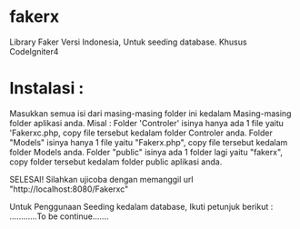 # fakerx
Library Faker Versi Indonesia, Untuk seeding database. Khusus CodeIgniter4

# Instalasi : 
Masukkan semua isi dari masing-masing folder ini kedalam Masing-masing folder aplikasi anda.
Misal :
Folder 'Controler' isinya hanya ada 1 file yaitu 'Fakerxc.php, copy file tersebut kedalam folder Controler anda.
Folder "Models" isinya hanya 1 file yaitu "Fakerx.php", copy file tersebut kedalam folder Models anda.
Folder "public" isinya ada 1 folder lagi yaitu "fakerx", copy folder tersebut kedalam folder public aplikasi anda.

SELESAI!
Silahkan ujicoba dengan memanggil url "http://localhost:8080/Fakerxc"



Untuk Penggunaan Seeding kedalam database, Ikuti petunjuk berikut :
............To be continue.......



